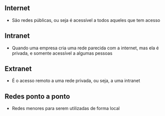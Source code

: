 ## Internet

- São redes públicas, ou seja é acessível a todos aqueles que tem acesso
 

## Intranet
- Quando uma empresa cria uma rede parecida com a internet, mas ela é privada, e somente acessível a algumas pessoas

## Extranet
- É o acesso remoto a uma rede privada, ou seja, a uma intranet


## Redes ponto a ponto
- Redes menores para serem utilizadas de forma local
